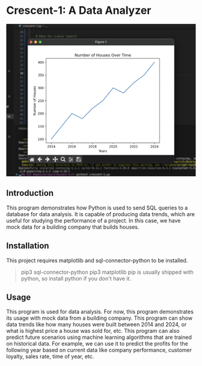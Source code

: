 # Crescent-1: A Data Analyzer

![Main Picture](mainpic.png)

## Introduction
This program demonstrates how Python is used to send SQL queries to a database for data analysis. It is capable of producing data trends, which are useful for studying the performance of a project. In this case, we have mock data for a building company that builds houses.

## Installation
This project requires matplotlib and sql-connector-python to be installed.
> pip3 sql-connector-python
> pip3 matplotlib
pip is usually shipped with python, so install python if you don't have it.

## Usage
This program is used for data analysis. For now, this program demonstrates its usage with mock data from a building company. This program can show data trends like how many houses were built between 2014 and 2024, or what is highest price a house was sold for, etc. This program can also predict future scenarios using machine learning algorithms that are trained on historical data. For example, we can use it to predict the profits for the following year based on current data like company performance, customer loyalty, sales rate, time of year, etc.
